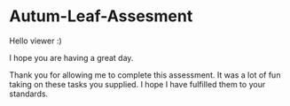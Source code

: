 # Autum-Leaf-Assesment

Hello viewer :)

I hope you are having a great day.

Thank you for allowing me to complete this assessment. It was a lot of fun taking on these tasks you supplied. I hope I have fulfilled them to your standards. 
